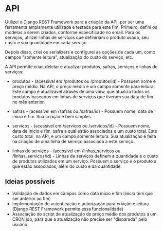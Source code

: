 # API

Utilizei o Django REST Framework para a criação da API, por ser uma ferramenta amplamente 
utilizada e testada para este fim. Primeiro, defini os modelos a serem criados, conforme 
especificado no email. Para os serviços, utilizei linhas de serviços que definiriam o 
produto usado, seu custo e sua quantidade em cada serviço.

Depois disso, criei os serializers e configurei as opções de cada um, como campos "somente 
leitura", atualização do custo do serviço, etc.

A API permite criar, deletar e atualizar produtos, safras, serviços e linhas de serviços:

* produtos - (acessível em /produtos ou /produtos/id) - Possuem nome e preço médio. Na API, o 
preço médio é um campo somente para leitura. Este campo é atualizável através de uma view, que 
atualiza todos os produtos baseados em linhas de serviços que tiveram sua data de fim no mês 
anterior.

* safras - (acessível em /safras ou /safras/id) - Possuem nome, data de início e fim. Sua criação 
é bem simples.

* servicos - (acessível em /servicos ou /servicos/id) - Possuem nome, data de início e fim, safra 
a qual estão associados e um custo total. Este custo total, na API, é um campo somente leitura. 
Sua atualização é feita na criação de uma linha de serviço associada a este serviço.

* linhas de serviços - (acessível em /linhas_servicos ou /linhas_servicos/id) - Linhas de serviços 
definem a quantidade e o custo de produtos utilizados em um serviço. Possuem o serviço e o 
produto a que estão associados, além do custo e da quantidade.

## Ideias possíveis

* Validação de dados em campos como data início e fim (início tem que ser anterior ao fim)
* Implementação de autenticação e autorização para criação e leitura (Django REST Framework 
permite essa funcionalidade)
* Associação do script de atualização do preço médio dos produtos a um CRON job, para que a 
atualização não precise ser "disparada" pelo usuário